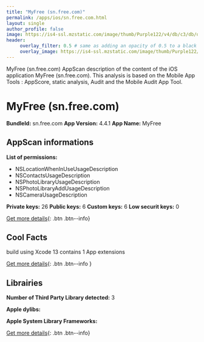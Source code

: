 ```yaml
---
title: "MyFree (sn.free.com)"
permalink: /apps/ios/sn.free.com.html
layout: single
author_profile: false
image: https://is4-ssl.mzstatic.com/image/thumb/Purple122/v4/db/c3/db/dbc3dbf4-f6a8-7a63-bb15-dd265ce2038a/AppIcon-0-0-1x_U007emarketing-0-0-0-6-0-0-sRGB-0-0-0-GLES2_U002c0-512MB-85-220-0-0.png/512x512bb.jpg
header: 
     overlay_filter: 0.5 # same as adding an opacity of 0.5 to a black background
     overlay_image: https://is4-ssl.mzstatic.com/image/thumb/Purple122/v4/db/c3/db/dbc3dbf4-f6a8-7a63-bb15-dd265ce2038a/AppIcon-0-0-1x_U007emarketing-0-0-0-6-0-0-sRGB-0-0-0-GLES2_U002c0-512MB-85-220-0-0.png/512x512bb.jpg
---
```

MyFree (sn.free.com) AppScan description of the content of the iOS application MyFree (sn.free.com). This analysis is based on the Mobile App Tools : AppScore, static analysis, Audit and the Mobile Audit App Tool.

# MyFree (sn.free.com)

**BundleId:** sn.free.com
**App Version:** 4.4.1
**App Name:** MyFree


## AppScan informations 

**List of permissions:** 
- NSLocationWhenInUseUsageDescription
- NSContactsUsageDescription
- NSPhotoLibraryUsageDescription
- NSPhotoLibraryAddUsageDescription
- NSCameraUsageDescription
  
  
**Private keys:** 26
**Public keys:** 6
**Custom keys:** 6
**Low securit keys:** 0
  
[Get more details](/pricing.html){: .btn .btn--info}

## Cool Facts

build using Xcode 13
contains 1 App extensions
  
[Get more details](/pricing.html){: .btn .btn--info }

## Librairies 
**Number of Third Party Library detected:** 3


**Apple dylibs:**


**Apple System Library Frameworks:**


  
[Get more details](/pricing.html){: .btn .btn--info}


